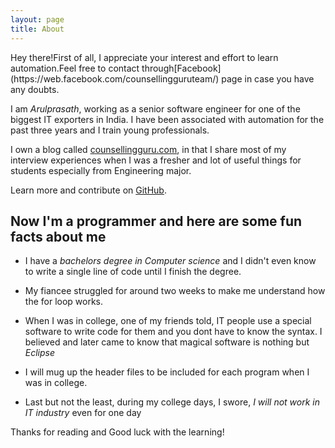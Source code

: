 ```yaml
---
layout: page
title: About
---
```


<p class="message">
Hey there!First of all, I appreciate your interest and effort to learn automation.Feel free to contact through[Facebook](https://web.facebook.com/counsellingguruteam/) page in case you have any doubts.
</p>

I am *Arulprasath*, working as a senior software engineer for one of the biggest IT exporters in India. I have been associated with automation for the past three years and I train young professionals.

I own a blog called [counsellingguru.com](http://counsellingguru.com), in that I share most of my interview experiences when I was a fresher and lot of useful things for students especially from Engineering major.

Learn more and contribute on [GitHub](https://github.com/Arulprasath36/TestAutomationExamples).

## Now I'm a programmer and here are some fun facts about me

* I have a *bachelors degree in Computer science* and I didn't even know to write a single line of code until I finish the degree. 

* My fiancee struggled for around two weeks to make me understand how the for loop works.

* When I was in college, one of my friends told, IT people use a special software to write code for them and you dont have to know the syntax. I believed and later came to know that magical software is nothing but *Eclipse*

* I will mug up the header files to be included for each program when I was in college.

* Last but not the least, during my college days, I swore, *I will not work in IT industry* even for one day

Thanks for reading and Good luck with the learning!
